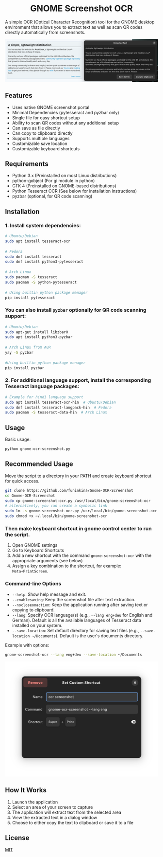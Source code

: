<h1 style="text-align: center;"> GNOME Screenshot OCR </h1>

A simple OCR (Optical Character Recognition) tool for the GNOME desktop environment that allows you to extract text as well as scan QR codes directly automatically from screenshots.

![Screenshot](screenshot.png)

## Features

- Uses native GNOME screenshot portal
- Minimal Dependencies (pytesseract and pyzbar only)
- Single file for easy shortcut setup
- Ability to scan QR codes without any additional setup
- Can save as file directly
- Can copy to clipboard directly
- Supports multiple languages
- Customizable save location
- Customizable keyboard shortcuts

## Requirements

- Python 3.x (Preinstalled on most Linux distributions)
- python-gobject (For gi module in python)
- GTK 4 (Preinstalled on GNOME-based distributions)
- Python Tesseract OCR (See below for installation instructions)
- pyzbar (optional, for QR code scanning)

## Installation

### 1. Install system dependencies:
```bash
# Ubuntu/Debian
sudo apt install tesseract-ocr

# Fedora
sudo dnf install tesseract
sudo dnf install python3-pytesseract

# Arch Linux
sudo pacman -S tesseract
sudo pacman -S python-pytesseract

# Using builtin python package manager
pip install pytesseract
```

### You can also install `pyzbar` optionally for QR code scanning support:
```bash
# Ubuntu/Debian
sudo apt-get install libzbar0
sudo apt install python3-pyzbar 

# Arch Linux from AUR
yay -S pyzbar

#Using builtin python package manager
pip install pyzbar
```


### 2. For additional language support, install the corresponding Tesseract language packages:
```bash
# Example for hindi language support
sudo apt install tesseract-ocr-hin  # Ubuntu/Debian
sudo dnf install tesseract-langpack-hin  # Fedora
sudo pacman -S tesseract-data-hin  # Arch Linux
```

## Usage

Basic usage:
```bash
python gnome-ocr-screenshot.py
```

## Recommended Usage
Move the script to a directory in your PATH and create keyboard shortcut for quick access.

```bash
git clone https://github.com/funinkina/Gnome-OCR-Screenshot
cd Gnome-OCR-Screenshot
sudo cp gnome-screenshot-ocr.py /usr/local/bin/gnome-screenshot-ocr
# alternatively, you can create a symbolic link
sudo ln -s gnome-screenshot-ocr.py /usr/local/bin/gnome-screenshot-ocr
sudo chmod +x ~/.local/bin/gnome-screenshot-ocr
```

### Then make keyboard shortcut in gnome control center to run the script.
1. Open GNOME settings
2. Go to Keyboard Shortcuts
3. Add a new shortcut with the command `gnome-screenshot-ocr` with the appropriate arguments (see below)
4. Assign a key combination to the shortcut, for example: `Meta+PrintScreen`. 

### Command-line Options

- `--help`: Show help message and exit.
- `--enablesaving`: Keep the screenshot file after text extraction.
- `--nocloseonaction`: Keep the application running after saving text or copying to clipboard.
- `--lang`: Specify OCR language(s) (e.g., `--lang eng+deu` for English and German). Default is all the available languages of Tesseract data installed on your system.
- `--save-location`: Set default directory for saving text files (e.g., `--save-location ~/Documents`). Default is the user's documents directory.

Example with options:
```bash
gnome-screenshot-ocr --lang eng+deu --save-location ~/Documents
```
![shortcut example](shortcut_demo.png)

## How It Works

1. Launch the application
2. Select an area of your screen to capture
3. The application will extract text from the selected area
4. View the extracted text in a dialog window
5. Choose to either copy the text to clipboard or save it to a file

## License

[MIT](https://github.com/funinkina/Gnome-OCR-Screenshot/blob/main/LICENSE)
